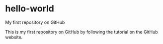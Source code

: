# hello-world
My first repository on GitHub

This is my first repository on GitHub by following the tutorial on the GitHub website.

